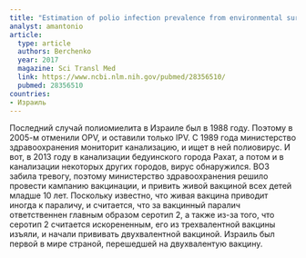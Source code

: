 ```yaml
---
title: "Estimation of polio infection prevalence from environmental surveillance data"
analyst: amantonio
article:
  type: article
  authors: Berchenko
  year: 2017
  magazine: Sci Transl Med
  link: https://www.ncbi.nlm.nih.gov/pubmed/28356510/
  pubmed: 28356510
countries:
- Израиль
---
```


Последний случай полиомиелита в Израиле был в 1988 году. Поэтому в 2005-м отменили OPV, и оставили только IPV.
С 1989 года министерство здравоохранения мониторит канализацию, и ищет в ней полиовирус. И вот, в 2013 году в канализации бедуинского города Рахат, а потом и в канализации некоторых других городов, вирус обнаружился. ВОЗ забила тревогу, поэтому министерство здравоохранения решило провести кампанию вакцинации, и привить живой вакциной всех детей младше 10 лет.
Поскольку известно, что живая вакцина приводит иногда к параличу, и считается, что за вакцинный паралич ответственнен главным образом серотип 2, а также из-за того, что серотип 2 считается искорененным, его из трехвалентной вакцины изъяли, и начали прививать двухвалентной вакциной. Израиль был первой в мире страной, перешедшей на двухвалентую вакцину. 
